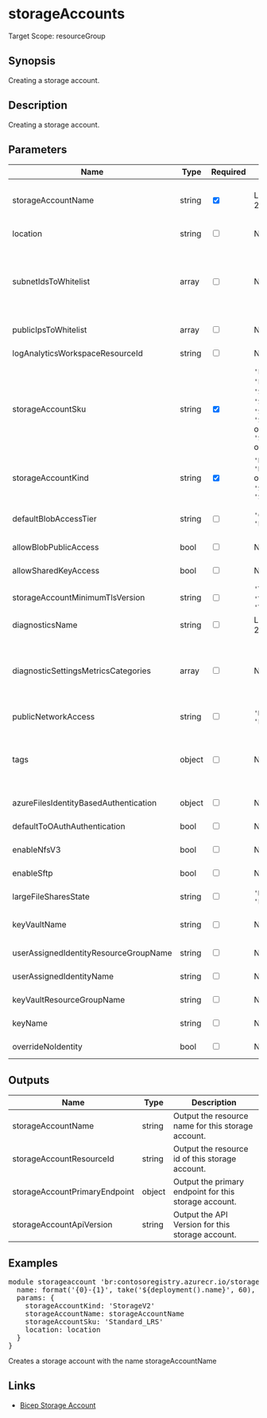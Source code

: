 # storageAccounts

Target Scope: resourceGroup

## Synopsis
Creating a storage account.

## Description
Creating a storage account.

## Parameters
| Name | Type | Required | Validation | Default value | Description |
| -- |  -- | -- | -- | -- | -- |
| storageAccountName | string | <input type="checkbox" checked> | Length between 3-24 | <pre></pre> | The name of the storage account to create.<br>Storage account name restrictions:<br>- Storage account names must be between 3 and 24 characters in length and may contain numbers and lowercase letters only.<br>- Your storage account name must be unique within Azure. No two storage accounts can have the same name. |
| location | string | <input type="checkbox"> | None | <pre>resourceGroup().location</pre> | Specifies the Azure location where the resource should be created. Defaults to the resourcegroup location. |
| subnetIdsToWhitelist | array | <input type="checkbox"> | None | <pre>[]</pre> | Array of strings containing resource id\'s of the subnets you want to whitelist on this storage account.<br><br>For example:<br>[<br>&nbsp;&nbsp;&nbsp;'/subscriptions/&#36;(SubscriptionId)/resourceGroups/&#36;(ResourceGroupName)/providers/Microsoft.Network/virtualNetworks/&#36;(VirtualNetworkName)/subnets/&#36;(SubnetName)'<br>&nbsp;&nbsp;&nbsp;'/subscriptions/&#36;(SubscriptionId)/resourceGroups/&#36;(ResourceGroupName)/providers/Microsoft.Network/virtualNetworks/&#36;(VirtualNetworkName)/subnets/&#36;(SubnetName)'<br>] |
| publicIpsToWhitelist | array | <input type="checkbox"> | None | <pre>[]</pre> | Array of strings containing value of the Public IP you want to whitelist on this storage account. Specifies the IP or IP range in CIDR format. Only IPV4 address is allowed. |
| logAnalyticsWorkspaceResourceId | string | <input type="checkbox"> | None | <pre>''</pre> | The azure resource id of the log analytics workspace to log the diagnostics to. If you set this to an empty string, logging & diagnostics will be disabled. |
| storageAccountSku | string | <input type="checkbox" checked> | `'Premium_LRS'` or `'Premium_ZRS'` or `'Standard_GRS'` or `'Standard_GZRS'` or `'Standard_LRS'` or `'Standard_RAGRS'` or `'Standard_RAGZRS'` or `'Standard_ZRS'` | <pre></pre> | The SKU name to use for this storage account. |
| storageAccountKind | string | <input type="checkbox" checked> | `'BlobStorage'` or `'BlockBlobStorage'` or `'FileStorage'` or `'Storage'` or `'StorageV2'` | <pre></pre> | Indicates the type of storage account. |
| defaultBlobAccessTier | string | <input type="checkbox"> | `'Cool'` or `'Hot'` or `'Premium'` | <pre>'Hot'</pre> | Required for storage accounts where kind = BlobStorage.<br>The access tier is used for billing. The 'Premium' access tier is the default value for premium block blobs storage account type and it cannot be changed for the premium block blobs storage account type. |
| allowBlobPublicAccess | bool | <input type="checkbox"> | None | <pre>false</pre> | Allow or disallow public access to all blobs or containers in the storage account. The default interpretation is true for this property. |
| allowSharedKeyAccess | bool | <input type="checkbox"> | None | <pre>false</pre> | Allow or disallow shared key access to the storage account. The default interpretation is false for this property. |
| storageAccountMinimumTlsVersion | string | <input type="checkbox"> | `'TLS1_0'` or `'TLS1_1'` or `'TLS1_2'` | <pre>'TLS1_2'</pre> | Set the minimum TLS version to be permitted on requests to storage. |
| diagnosticsName | string | <input type="checkbox"> | Length between 1-260 | <pre>'AzurePlatformCentralizedLogging'</pre> | The name of the diagnostics. This defaults to `AzurePlatformCentralizedLogging`. |
| diagnosticSettingsMetricsCategories | array | <input type="checkbox"> | None | <pre>[<br>  {<br>    categoryGroup: 'AllMetrics'<br>    enabled: true<br>  }<br>]</pre> | Which Metrics categories to enable; This defaults to `AllMetrics`. For array/object format, please refer to https://docs.microsoft.com/en-us/azure/templates/microsoft.insights/diagnosticsettings?tabs=bicep&pivots=deployment-language-bicep#metricsettings |
| publicNetworkAccess | string | <input type="checkbox"> | `'Disabled'` or `'Enabled'` | <pre>'Enabled'</pre> | Allow or disallow public network access to Storage Account. Value is optional but if passed in, must be `Enabled` or `Disabled`. |
| tags | object | <input type="checkbox"> | None | <pre>{}</pre> | The tags to apply to this resource. This is an object with key/value pairs.<br>Example:<br>{<br>&nbsp;&nbsp;&nbsp;FirstTag: myvalue<br>&nbsp;&nbsp;&nbsp;SecondTag: another value<br>} |
| azureFilesIdentityBasedAuthentication | object | <input type="checkbox"> | None | <pre>{}</pre> | Optional. Provides the identity based authentication settings for Azure Files.<br><details><br>&nbsp;&nbsp;&nbsp;<summary>Click to show example</summary><br><pre><br>param azureFilesIdentityBasedAuthentication object = {<br>&nbsp;&nbsp;&nbsp;directoryServiceOptions: 'AD'<br>&nbsp;&nbsp;&nbsp;activeDirectoryProperties: {<br>&nbsp;&nbsp;&nbsp;&nbsp;&nbsp;domainName: 'Contoso.com' //Global.DomainName<br>&nbsp;&nbsp;&nbsp;&nbsp;&nbsp;netBiosDomainName: 'Contoso' //first(split(Global.DomainName, '.'))<br>&nbsp;&nbsp;&nbsp;&nbsp;&nbsp;forestName: 'Contoso.com' // Global.DomainName<br>&nbsp;&nbsp;&nbsp;&nbsp;&nbsp;domainGuid: '7bdbf663-36ad-43e2-9148-c142ace6ae24'<br>&nbsp;&nbsp;&nbsp;&nbsp;&nbsp;domainSid: 'S-1-5-21-4189862783-2073351504-2099725206'<br>&nbsp;&nbsp;&nbsp;&nbsp;&nbsp;azureStorageSid: 'S-1-5-21-4189862783-2073351504-2099725206-3101'<br>&nbsp;&nbsp;&nbsp;}<br>}<br></pre><br></details> |
| defaultToOAuthAuthentication | bool | <input type="checkbox"> | None | <pre>false</pre> | Allow or disallow OAuth authentication to the storage account. The default interpretation is false for this property. |
| enableNfsV3 | bool | <input type="checkbox"> | None | <pre>false</pre> | Optional. If true, enables NFS 3.0 support for the storage account. Requires enableHierarchicalNamespace to be true. |
| enableSftp | bool | <input type="checkbox"> | None | <pre>false</pre> | Optional. If true, enables Secure File Transfer Protocol for the storage account. Requires enableHierarchicalNamespace to be true. |
| largeFileSharesState | string | <input type="checkbox"> | `'Disabled'` or `'Enabled'` | <pre>'Disabled'</pre> | Optional. Allow large file shares if sets to \'Enabled\'. It cannot be disabled once it is enabled. Only supported on locally redundant and zone redundant file shares. It cannot be set on FileStorage storage accounts (storage accounts for premium file shares). |
| keyVaultName | string | <input type="checkbox"> | None | <pre>''</pre> | The name of the existing key vault to use for encryption and that stores the key. If this is set, the storage account will be encrypted with a key from the key vault.<br>Make sure to either grant the system assigned managed identity of the storage account or the user assigned managed identity of the storage account the correct RBAC or access policies on the Keyvault. |
| userAssignedIdentityResourceGroupName | string | <input type="checkbox"> | None | <pre>resourceGroup().name</pre> | The resource group name for the user assigned managed identity. |
| userAssignedIdentityName | string | <input type="checkbox"> | None | <pre>''</pre> | The name of the user assigned managed identity to create for this storage account. |
| keyVaultResourceGroupName | string | <input type="checkbox"> | None | <pre>resourceGroup().name</pre> | The resource group name for the user assigned managed identity. |
| keyName | string | <input type="checkbox"> | None | <pre>''</pre> | The name of the key in the key vault to use for encryption. If this is set, the storage account will be encrypted with a key from the key vault. |
| overrideNoIdentity | bool | <input type="checkbox"> | None | <pre>true</pre> | Determine that the storage account does not have an identity. If you want to use a cmk key,then you need to set this to false. Defaults to true for backwards compatibility. |
## Outputs
| Name | Type | Description |
| -- |  -- | -- |
| storageAccountName | string | Output the resource name for this storage account. |
| storageAccountResourceId | string | Output the resource id of this storage account. |
| storageAccountPrimaryEndpoint | object | Output the primary endpoint for this storage account. |
| storageAccountApiVersion | string | Output the API Version for this storage account. |
## Examples
<pre>
module storageaccount 'br:contosoregistry.azurecr.io/storage/storageaccounts:latest' = {
  name: format('{0}-{1}', take('${deployment().name}', 60), 'stg')
  params: {
    storageAccountKind: 'StorageV2'
    storageAccountName: storageAccountName
    storageAccountSku: 'Standard_LRS'
    location: location
  }
}
</pre>
<p>Creates a storage account with the name storageAccountName</p>

## Links
- [Bicep Storage Account](https://learn.microsoft.com/en-us/azure/templates/microsoft.storage/storageaccounts?pivots=deployment-language-bicep)


